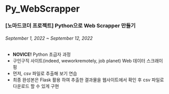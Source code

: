 # Py_WebScrapper
<h3>[노마드코더 프로젝트] Python으로 Web Scrapper 만들기</h3>
<h6>September 1, 2022 ~ September 12, 2022</h6>
<div>
  <ul>
    <li><b>NOVICE!</b> Python 초급자 과정</li>
    <li>구인구직 사이트(indeed, weworkremotely, job planet) Web 데이터 스크래이핑</li>
    <li>먼저, csv 파일로 추출해 보기 연습</li>
    <li>최종 완성본은 Flask 활용 하여 추출한 결과물을 웹사이트에서 확인 후 csv 파일로 다운로드 할 수 있게 구현</li>
  </ul>
</div>
